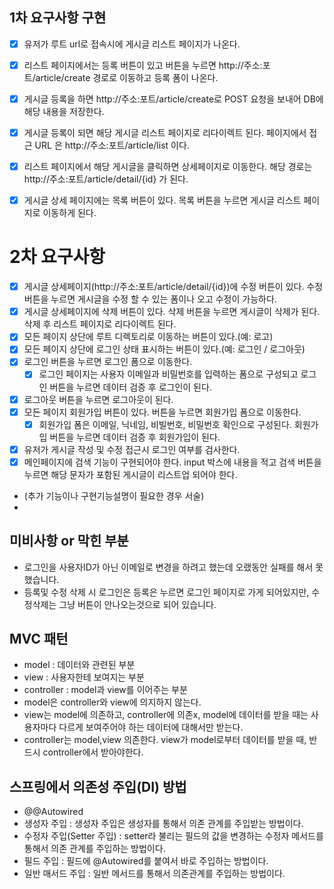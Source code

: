 ## 1차 요구사항 구현
- [x] 유저가 루트 url로 접속시에 게시글 리스트 페이지가 나온다.
- [x] 리스트 페이지에서는 등록 버튼이 있고 버튼을 누르면 http://주소:포트/article/create 경로로 이동하고 등록 폼이 나온다.
- [x] 게시글 등록을 하면 http://주소:포트/article/create로 POST 요청을 보내어 DB에 해당 내용을 저장한다.
- [x] 게시글 등록이 되면 해당 게시글 리스트 페이지로 리다이렉트 된다. 페이지에서 접근 URL 은 http://주소:포트/article/list 이다.
- [x] 리스트 페이지에서 해당 게시글을 클릭하면 상세페이지로 이동한다. 해당 경로는 http://주소:포트/article/detail/{id} 가 된다.
- [x] 게시글 상세 페이지에는 목록 버튼이 있다. 목록 버튼을 누르면 게시글 리스트 페이지로 이동하게 된다.


# 2차 요구사항
- [x] 게시글 상세페이지(http://주소:포트/article/detail/{id})에 수정 버튼이 있다. 수정 버튼을 누르면 게시글을 수정 할 수 있는 폼이나 오고 수정이 가능하다.
- [x] 게시글 상세페이지에 삭제 버튼이 있다. 삭제 버튼을 누르면 게시글이 삭제가 된다. 삭제 후 리스트 페이지로 리다이렉트 된다.
- [x] 모든 페이지 상단에 루트 디렉토리로 이동하는 버튼이 있다.(예: 로고)
- [x] 모든 페이지 상단에 로그인 상태 표시하는 버튼이 있다.(예: 로그인 / 로그아웃)
- [x] 로그인 버튼을 누르면 로그인 폼으로 이동한다.
    - [x] 로그인 페이지는 사용자 이메일과 비밀번호를 입력하는 폼으로 구성되고 로그인 버튼을 누르면 데이터 검증 후 로그인이 된다.
- [x] 로그아웃 버튼을 누르면 로그아웃이 된다.
- [x] 모든 페이지 회원가입 버튼이 있다. 버튼을 누르면 회원가입 폼으로 이동한다.
    - [x] 회원가입 폼은 이메일, 닉네임, 비빌번호, 비밀번호 확인으로 구성된다. 회원가입 버튼을 누르면 데이터 검증 후 회원가입이 된다.
- [x]  유저가 게시글 작성 및 수정  접근시 로그인 여부를 검사한다.
- [x]  메인페이지에 검색 기능이 구현되어야 한다. input 박스에 내용을 적고 검색 버튼을 누르면 해당 문자가 포함된 게시글이 리스트업 되어야 한다.
- (추가 기능이나 구현기능설명이 필요한 경우 서술)
- 
## 미비사항 or 막힌 부분
- 로그인을 사용자ID가 아닌 이메일로 변경을 하려고 했는데 오랬동안 실패를 해서 못했습니다. 
- 등록및 수정 삭제 시 로그인은 등록은 누르면 로그인 페이지로 가게 되어있지만, 수정삭제는 그냥 버튼이 안나오는것으로 되어 있습니다.

## MVC 패턴
- model : 데이터와 관련된 부분
- view : 사용자한테 보여지는 부분
- controller : model과 view를 이어주는 부분
- model은 controller와 view에 의지하지 않는다.
- view는 model에 의존하고, controller에 의존x, model에 데이터를 받을 때는 사용자마다 다르게 보여주어야 하는 데이터에 대해서만 받는다.
- controller는 model,view 의존한다. view가 model로부터 데이터를 받을 때, 반드시 controller에서 받아야한다.

## 스프링에서 의존성 주입(DI) 방법
- @@Autowired
- 생성자 주입 : 생성자 주입은 생성자를 통해서 의존 관계를 주입받는 방법이다.
- 수정자 주입(Setter 주입) : setter라 불리는 필드의 값을 변경하는 수정자 메서드를 통해서 의존 관계를 주입하는 방법이다.
- 필드 주입 : 필드에 @Autowired를 붙여서 바로 주입하는 방법이다.
- 일반 매서드 주입 : 일반 메서드를 통해서 의존관계를 주입하는 방법이다.